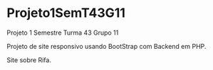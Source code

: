 # Projeto1SemT43G11
Projeto 1 Semestre Turma 43 Grupo 11

Projeto de site responsivo usando BootStrap com Backend em PHP.

Site sobre Rifa.

